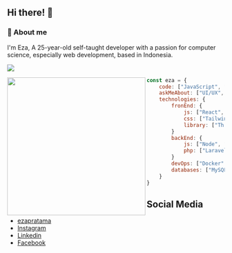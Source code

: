 ## Hi there! 👋

### :space_invader: About me

I'm Eza, A 25-year-old self-taught developer with a passion for computer science, especially web development, based in Indonesia.

<p align="left">
<a href="https://skillicons.dev"> 
<img src="https://skillicons.dev/icons?i=javascript,html,css,react,nodejs,next,express,tailwind,docker,mysql,mongodb,laravel,figma&theme=light">
</a>

</p>

<p>
<img align="left" src="https://media1.giphy.com/media/v1.Y2lkPTc5MGI3NjExd3Y3NXBhN3Y2NWhjcnNsdG1yZ2h1NHlmbWUyNTBveDQwaDE0NzZ5dSZlcD12MV9pbnRlcm5hbF9naWZfYnlfaWQmY3Q9Zw/78XCFBGOlS6keY1Bil/giphy.gif" width="320">

```javascript
const eza = {
    code: ["JavaScript", "PHP"],
    askMeAbout: ["UI/UX", "web dev"],
    technologies: {
        fronEnd: {
            js: ["React", "Next.js"],
            css: ["Tailwindcss", "Bootsrap"]
            library: ["Three.js", "Material UI", "Chakra UI"],
        }
        backEnd: {
            js: ["Node", "Express"],
            php: ["Laravel"],
        }
        devOps: ["Docker", "GitHub Actions"],
        databases: ["MySQL", "MongoDB"],
    }
}

```

</p>

## Social Media

- [ezapratama](https://ezapratama-portfolio.vercel.app/)
- [Instagram](https://www.instagram.com/ezpratt_/)
- [Linkedin](https://www.linkedin.com/in/eza-pratama/)
- [Facebook](https://www.facebook.com/profile.php?id=100009688633169&locale=id_ID)
